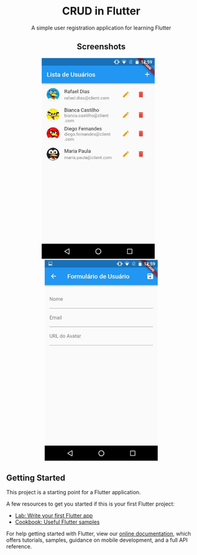 <h1 align="center">CRUD in Flutter</h1>

<p align="center">A simple user registration application for learning Flutter</p>

<h2 align="center">Screenshots</h2>

<div align="center">
  <img src="./screenshots/users_list.jpg" alt="users_list" width="300">
  &nbsp;&nbsp;&nbsp;
  <img src="./screenshots/user_form.jpg" alt="user_form" width="300">
</div>

## Getting Started

This project is a starting point for a Flutter application.

A few resources to get you started if this is your first Flutter project:

- [Lab: Write your first Flutter app](https://flutter.dev/docs/get-started/codelab)
- [Cookbook: Useful Flutter samples](https://flutter.dev/docs/cookbook)

For help getting started with Flutter, view our
[online documentation](https://flutter.dev/docs), which offers tutorials,
samples, guidance on mobile development, and a full API reference.
